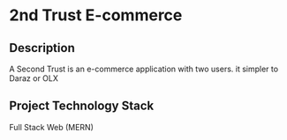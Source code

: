 # 2nd Trust E-commerce
## Description
A Second Trust is an e-commerce application with two users. it simpler to Daraz or OLX

## Project Technology Stack
Full Stack Web (MERN)

